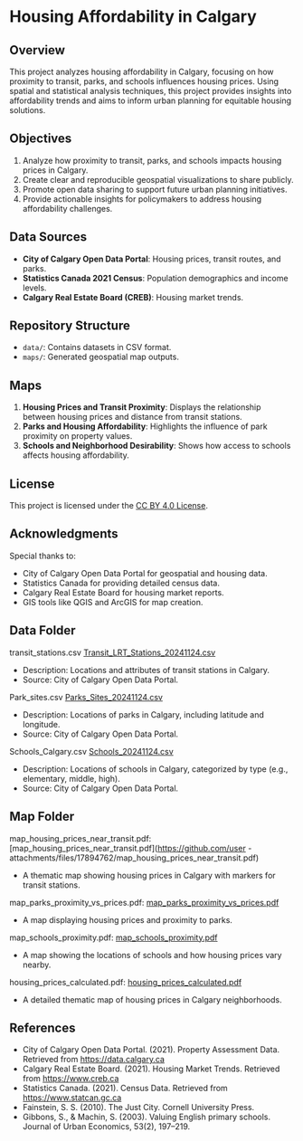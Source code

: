 # Housing Affordability in Calgary

## Overview
This project analyzes housing affordability in Calgary, focusing on how proximity to transit, parks, and schools influences housing prices. Using spatial and statistical analysis techniques, this project provides insights into affordability trends and aims to inform urban planning for equitable housing solutions.

## Objectives
1. Analyze how proximity to transit, parks, and schools impacts housing prices in Calgary.
2. Create clear and reproducible geospatial visualizations to share publicly.
3. Promote open data sharing to support future urban planning initiatives.
4. Provide actionable insights for policymakers to address housing affordability challenges.

## Data Sources
- **City of Calgary Open Data Portal**: Housing prices, transit routes, and parks.
- **Statistics Canada 2021 Census**: Population demographics and income levels.
- **Calgary Real Estate Board (CREB)**: Housing market trends.

## Repository Structure
- `data/`: Contains datasets in CSV format.
- `maps/`: Generated geospatial map outputs.

## Maps
1. **Housing Prices and Transit Proximity**: Displays the relationship between housing prices and distance from transit stations.
2. **Parks and Housing Affordability**: Highlights the influence of park proximity on property values.
3. **Schools and Neighborhood Desirability**: Shows how access to schools affects housing affordability.

## License
This project is licensed under the [CC BY 4.0 License](https://creativecommons.org/licenses/by/4.0/).

## Acknowledgments
Special thanks to:
- City of Calgary Open Data Portal for geospatial and housing data.
- Statistics Canada for providing detailed census data.
- Calgary Real Estate Board for housing market reports.
- GIS tools like QGIS and ArcGIS for map creation.

## Data Folder

transit_stations.csv 
[Transit_LRT_Stations_20241124.csv](https://github.com/user-attachments/files/17894815/Transit_LRT_Stations_20241124.csv)
- Description: Locations and attributes of transit stations in Calgary.
- Source: City of Calgary Open Data Portal.

Park_sites.csv  [Parks_Sites_20241124.csv](https://github.com/user-attachments/files/17894807/Parks_Sites_20241124.csv) 
- Description: Locations of parks in Calgary, including latitude and longitude.
- Source: City of Calgary Open Data Portal.
  
Schools_Calgary.csv
[Schools_20241124.csv](https://github.com/user-attachments/files/17894840/Schools_20241124.csv)
- Description: Locations of schools in Calgary, categorized by type (e.g., elementary, middle, high).
- Source: City of Calgary Open Data Portal.
  
## Map Folder 

map_housing_prices_near_transit.pdf: [map_housing_prices_near_transit.pdf](https://github.com/user - attachments/files/17894762/map_housing_prices_near_transit.pdf)
- A thematic map showing housing prices in Calgary with markers for transit stations.

map_parks_proximity_vs_prices.pdf: [map_parks_proximity_vs_prices.pdf](https://github.com/user-attachments/files/17894763/map_parks_proximity_vs_prices.pdf)
- A map displaying housing prices and proximity to parks.

map_schools_proximity.pdf: [map_schools_proximity.pdf](https://github.com/user-attachments/files/17894765/map_schools_proximity.pdf)
- A map showing the locations of schools and how housing prices vary nearby.

housing_prices_calculated.pdf: [housing_prices_calculated.pdf](https://github.com/user-attachments/files/17894767/housing_prices_calculated.pdf)
- A detailed thematic map of housing prices in Calgary neighborhoods.

## References
- City of Calgary Open Data Portal. (2021). Property Assessment Data. Retrieved from https://data.calgary.ca
- Calgary Real Estate Board. (2021). Housing Market Trends. Retrieved from https://www.creb.ca
- Statistics Canada. (2021). Census Data. Retrieved from https://www.statcan.gc.ca
- Fainstein, S. S. (2010). The Just City. Cornell University Press.
- Gibbons, S., & Machin, S. (2003). Valuing English primary schools. Journal of Urban Economics, 53(2), 197–219.
